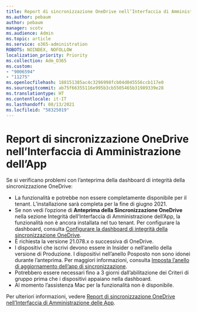 ```yaml
---
title: Report di sincronizzazione OneDrive nell’Interfaccia di Amministrazione dell’App
ms.author: pebaum
author: pebaum
manager: scotv
ms.audience: Admin
ms.topic: article
ms.service: o365-administration
ROBOTS: NOINDEX, NOFOLLOW
localization_priority: Priority
ms.collection: Adm_O365
ms.custom:
- "9006594"
- "11275"
ms.openlocfilehash: 188151385ac4c3296998fcb04d045556ccb117e0
ms.sourcegitcommit: ab75f66355116e995b3cb5505465b31989339e28
ms.translationtype: HT
ms.contentlocale: it-IT
ms.lasthandoff: 08/13/2021
ms.locfileid: "58325019"
---
```

# <a name="onedrive-sync-reports-in-the-app-admin-center"></a>Report di sincronizzazione OneDrive nell’Interfaccia di Amministrazione dell’App

Se si verificano problemi con l’anteprima della dashboard di integrità della sincronizzazione OneDrive:

- La funzionalità e potrebbe non essere completamente disponibile per il tenant. L’installazione sarà completa per la fine di giugno 2021.
- Se non vedi l’opzione di **Anteprima della Sincronizzazione OneDrive** nella sezione Integrità dell’Interfaccia di Amministrazione dell’App, la funzionalità non è ancora installata nel tuo tenant. Per configurare la dashboard, consulta [Configurare la dashboard di integrità della sincronizzazione OneDrive](https://docs.microsoft.com/OneDrive/sync-health#set-up-the-onedrive-sync-health-dashboard).
- È richiesta la versione 21.078.x o successiva di OneDrive.
- I dispositivi che iscrivi devono essere in Insider o nell’anello della versione di Produzione. I dispositivi nell’anello Posposto non sono idonei durante l’anteprima. Per maggiori informazioni, consulta [Imposta l’anello di aggiornamento dell’app di sincronizzazione](https://docs.microsoft.com/OneDrive/use-group-policy#set-the-sync-app-update-ring).
- Potrebbero essere necessari fino a 3 giorni dall’abilitazione dei Criteri di gruppo prima che i dispositivi appaiano nella dashboard.
- Al momento l’assistenza Mac per la funzionalità non è disponibile.

Per ulteriori informazioni, vedere [Report di sincronizzazione OneDrive nell’Interfaccia di Amministrazione delle App](https://docs.microsoft.com/OneDrive/sync-health).